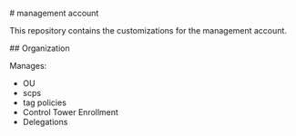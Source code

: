 # management account

This repository contains the customizations for the management account.

## Organization

Manages:
* OU
* scps
* tag policies
* Control Tower Enrollment
* Delegations